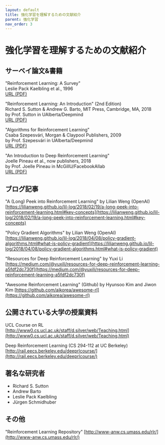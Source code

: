 ```yaml
---
layout: default
title: 強化学習を理解するための文献紹介
parent: 強化学習
nav_order: 3
---
```


# 強化学習を理解するための文献紹介



## サーベイ論文&書籍

"Reinforcement Learning: A Survey"<br>
Leslie Pack Kaelbling et al., 1996<br>
[URL (PDF)](https://arxiv.org/pdf/cs/9605103.pdf)

"Reinforcement Learning: An Introduction" (2nd Edition)<br>
Richard S. Sutton & Andrew G. Barto, MIT Press, Cambridge, MA, 2018<br>
by Prof. Sutton in UAlberta/Deepmind<br>
[URL (PDF)](http://incompleteideas.net/book/bookdraft2018jan1.pdf)

"Algorithms for Reinforcement Learning"<br>
Csaba Szepesvári, Morgan & Claypool Publishers, 2009<br>
by Prof. Szepesvári in UAlberta/Deepmind<br>
[URL (PDF)](https://sites.ualberta.ca/~szepesva/papers/RLAlgsInMDPs.pdf)

"An Introduction to Deep Reinforcement Learning"<br>
Joelle Pineau et al., now publishers, 2018<br>
by Prof. Joelle Pineau in McGillU/FacebookAIlab<br>
[URL (PDF)](https://arxiv.org/pdf/1811.12560.pdf)

## ブログ記事

"A (Long) Peek into Reinforcement Learning"
by Lilian Weng (OpenAI)
[https://lilianweng.github.io/lil-log/2018/02/19/a-long-peek-into-reinforcement-learning.html#key-concepts](https://lilianweng.github.io/lil-log/2018/02/19/a-long-peek-into-reinforcement-learning.html#key-concepts)

"Policy Gradient Algorithms"
by Lilian Weng (OpenAI)
[https://lilianweng.github.io/lil-log/2018/04/08/policy-gradient-algorithms.html#what-is-policy-gradient](https://lilianweng.github.io/lil-log/2018/04/08/policy-gradient-algorithms.html#what-is-policy-gradient)

"Resources for Deep Reinforcement Learning"
by Yuxi Li
[https://medium.com/@yuxili/resources-for-deep-reinforcement-learning-a5fdf2dc730f](https://medium.com/@yuxili/resources-for-deep-reinforcement-learning-a5fdf2dc730f)

"Awesome Reinforcement Learning" (Github)
by Hyunsoo Kim and Jiwon Kim
[https://github.com/aikorea/awesome-rl](https://github.com/aikorea/awesome-rl)



## 公開されている大学の授業資料

UCL Course on RL<br>
[http://www0.cs.ucl.ac.uk/staff/d.silver/web/Teaching.html](http://www0.cs.ucl.ac.uk/staff/d.silver/web/Teaching.html)

Deep Reinforcement Learning (CS 294-112 at UC Berkeley)<br>
[http://rail.eecs.berkeley.edu/deeprlcourse/](http://rail.eecs.berkeley.edu/deeprlcourse/)

## 著名な研究者

- Richard S. Sutton
- Andrew Barto
- Leslie Pack Kaelbling
- Jürgen Schmidhuber



## その他

"Reinforcement Learning Repository"
[http://www-anw.cs.umass.edu/rlr/](http://www-anw.cs.umass.edu/rlr/)